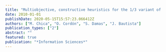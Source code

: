 ```yaml
---
title: "Multiobjective, constructive heuristics for the 1/3 variant of the time and space assembly line balancing problem: ACO and random greedy search"
date: 2010-01-01
publishDate: 2020-05-15T15:57:23.066412Z
authors: ["M. Chica", "O. Cordón", "S. Damas", "J. Bautista"]
publication_types: ["2"]
abstract: ""
featured: true
publication: "*Information Sciences*"
---
```


